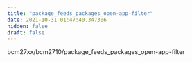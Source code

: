 ```yaml
---
title: "package_feeds_packages_open-app-filter"
date: 2021-10-31 01:47:40.347306
hidden: false
draft: false
---
```


bcm27xx/bcm2710/package_feeds_packages_open-app-filter


